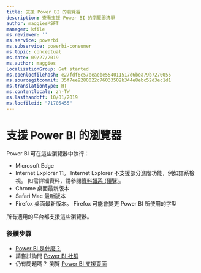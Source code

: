 ```yaml
---
title: 支援 Power BI 的瀏覽器
description: 查看支援 Power BI 的瀏覽器清單
author: maggiesMSFT
manager: kfile
ms.reviewer: ''
ms.service: powerbi
ms.subservice: powerbi-consumer
ms.topic: conceptual
ms.date: 09/27/2019
ms.author: maggies
LocalizationGroup: Get started
ms.openlocfilehash: e27fdf6c57eeaebe554011517d6bea79b7270055
ms.sourcegitcommit: 35f7ee9280022c76033502b344e8ebc52d3ec1d1
ms.translationtype: HT
ms.contentlocale: zh-TW
ms.lasthandoff: 10/01/2019
ms.locfileid: "71705455"
---
```

# <a name="supported-browsers-for-power-bi"></a>支援 Power BI 的瀏覽器
Power BI 可在這些瀏覽器中執行：

- Microsoft Edge
- Internet Explorer 11。 Internet Explorer 不支援部分進階功能，例如譜系檢視。 如需詳細資料，請參閱[資料譜系 (預覽)](service-data-lineage.md)。
- Chrome 桌面最新版本
- Safari Mac 最新版本
- Firefox 桌面最新版本。 Firefox 可能會變更 Power BI 所使用的字型 

所有適用的平台都支援這些瀏覽器。

### <a name="next-steps"></a>後續步驟
* [Power BI 是什麼？](power-bi-overview.md)
* 請嘗試詢問 [Power BI 社群](http://community.powerbi.com/)
* 仍有問題嗎？ 瀏覽 [Power BI 支援頁面](https://powerbi.microsoft.com/support/)

